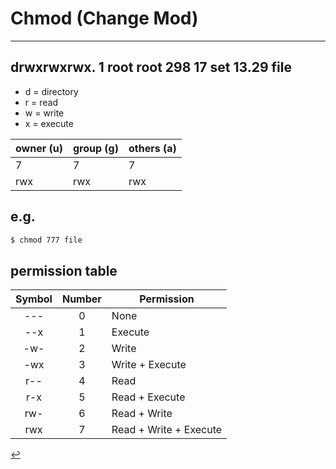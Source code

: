 # Chmod (Change Mod)
---
## drwxrwxrwx. 1 root root 298 17 set 13.29 file
- d = directory
- r = read
- w = write
- x = execute

|owner (u)|group (g)|others (a)|
|---------|---------|----------|
| 7 | 7 | 7 |
|rwx|rwx|rwx|

## e.g.
```bash
$ chmod 777 file
```

## permission table
|Symbol|Number|Permission|
|:----:|:----:|----------|
|---|0|None|
|--x|1|Execute|
|-w-|2|Write|
|-wx|3|Write + Execute|
|r--|4|Read|
|r-x|5|Read + Execute|
|rw-|6|Read + Write|
|rwx|7|Read + Write + Execute|

[↩️](../Linux.html)

